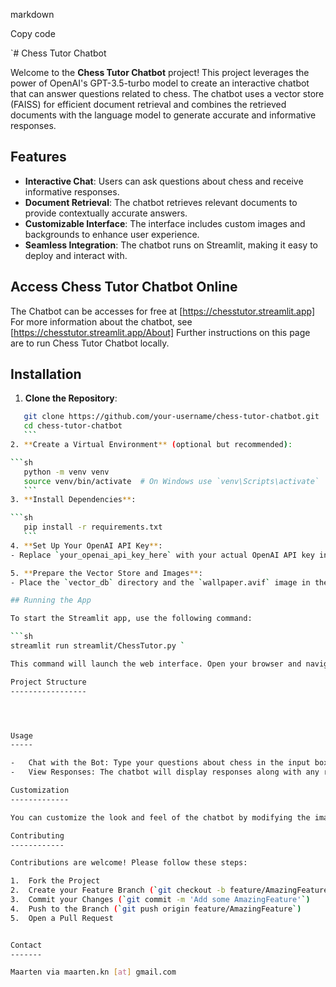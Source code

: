 markdown

Copy code

`# Chess Tutor Chatbot

Welcome to the **Chess Tutor Chatbot** project! This project leverages the power of OpenAI's GPT-3.5-turbo model to create an interactive chatbot that can answer questions related to chess. The chatbot uses a vector store (FAISS) for efficient document retrieval and combines the retrieved documents with the language model to generate accurate and informative responses.

## Features

- **Interactive Chat**: Users can ask questions about chess and receive informative responses.
- **Document Retrieval**: The chatbot retrieves relevant documents to provide contextually accurate answers.
- **Customizable Interface**: The interface includes custom images and backgrounds to enhance user experience.
- **Seamless Integration**: The chatbot runs on Streamlit, making it easy to deploy and interact with.

## Access Chess Tutor Chatbot Online

The Chatbot can be accesses for free at [https://chesstutor.streamlit.app]
For more information about the chatbot, see [https://chesstutor.streamlit.app/About]
Further instructions on this page are to run Chess Tutor Chatbot locally.

## Installation

1. **Clone the Repository**:

 ```sh
    git clone https://github.com/your-username/chess-tutor-chatbot.git
    cd chess-tutor-chatbot
    ```
2. **Create a Virtual Environment** (optional but recommended):

 ```sh
    python -m venv venv
    source venv/bin/activate  # On Windows use `venv\Scripts\activate`
    ```
3. **Install Dependencies**:

 ```sh
    pip install -r requirements.txt
    ```
4. **Set Up Your OpenAI API Key**:
 - Replace `your_openai_api_key_here` with your actual OpenAI API key in `config.toml`.

5. **Prepare the Vector Store and Images**:
 - Place the `vector_db` directory and the `wallpaper.avif` image in the `streamlit/images` directory.

## Running the App

To start the Streamlit app, use the following command:

```sh
streamlit run streamlit/ChessTutor.py `

This command will launch the web interface. Open your browser and navigate to `http://localhost:8501` to interact with the Chess Tutor Chatbot.

Project Structure
-----------------




Usage
-----

-   Chat with the Bot: Type your questions about chess in the input box and press Enter.
-   View Responses: The chatbot will display responses along with any relevant source documents.

Customization
-------------

You can customize the look and feel of the chatbot by modifying the images and background in the `streamlit/images` directory.

Contributing
------------

Contributions are welcome! Please follow these steps:

1.  Fork the Project
2.  Create your Feature Branch (`git checkout -b feature/AmazingFeature`)
3.  Commit your Changes (`git commit -m 'Add some AmazingFeature'`)
4.  Push to the Branch (`git push origin feature/AmazingFeature`)
5.  Open a Pull Request


Contact
-------

Maarten via maarten.kn [at] gmail.com
